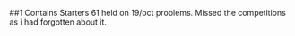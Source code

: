 ##1 Contains Starters 61 held on 19/oct problems. Missed the competitions as i had forgotten about it.
